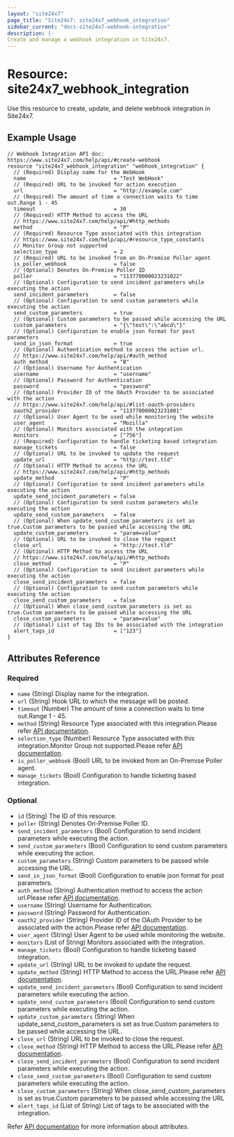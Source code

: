```yaml
---
layout: "site24x7"
page_title: "Site24x7: site24x7_webhook_integration"
sidebar_current: "docs-site24x7-webhook-integration"
description: |-
Create and manage a webhook integration in Site24x7.
---
```


# Resource: site24x7\_webhook\_integration

Use this resource to create, update, and delete webhook integration in Site24x7.

## Example Usage

```hcl
// Webhook Integration API doc: https://www.site24x7.com/help/api/#create-webhook
resource "site24x7_webhook_integration" "webhook_integration" {
  // (Required) Display name for the WebHook
  name                            = "Test WebHook"
  // (Required) URL to be invoked for action execution
  url                             = "http://example.com"
  // (Required) The amount of time a connection waits to time out.Range 1 - 45
  timeout                         = 30
  // (Required) HTTP Method to access the URL
  // https://www.site24x7.com/help/api/#http_methods
  method                          = "P"
  // (Required) Resource Type associated with this integration
  // https://www.site24x7.com/help/api/#resource_type_constants
  // Monitor Group not supported
  selection_type                  = 2
  // (Required) URL to be invoked from an On-Premise Poller agent
  is_poller_webhook               = false
  // (Optional) Denotes On-Premise Poller ID
  poller                          = "113770000023231022"
  // (Optional) Configuration to send incident parameters while executing the action
  send_incident_parameters        = false
  // (Optional) Configuration to send custom parameters while executing the action
  send_custom_parameters          = true
  // (Optional) Custom parameters to be passed while accessing the URL
  custom_parameters               = "{\"test\":\"abcd\"}"
  // (Optional) Configuration to enable json format for post parameters
  send_in_json_format             = true
  // (Optional) Authentication method to access the action url.
  // https://www.site24x7.com/help/api/#auth_method
  auth_method                     = "B"
  // (Optional) Username for Authentication
  username                        = "username"
  // (Optional) Password for Authentication
  password                        = "password"
  // (Optional) Provider ID of the OAuth Provider to be associated with the action
  // https://www.site24x7.com/help/api/#list-oauth-providers
  oauth2_provider                 = "113770000023231001"
  // (Optional) User Agent to be used while monitoring the website
  user_agent                      = "Mozilla"
  // (Optional) Monitors associated with the integration
  monitors                        = ["756"]
  // (Required) Configuration to handle ticketing based integration
  manage_tickets                  = false
  // (Optional) URL to be invoked to update the request
  update_url                      = "http://test.tld"
  // (Optional) HTTP Method to access the URL
  // https://www.site24x7.com/help/api/#http_methods
  update_method                   = "P"
  // (Optional) Configuration to send incident parameters while executing the action
  update_send_incident_parameters = false
  // (Optional) Configuration to send custom parameters while executing the action
  update_send_custom_parameters   = false
  // (Optional) When update_send_custom_parameters is set as true.Custom parameters to be passed while accessing the URL
  update_custom_parameters        = "param=value"
  // (Optional) URL to be invoked to close the request
  close_url                       = "http://test.tld"
  // (Optional) HTTP Method to access the URL
  // https://www.site24x7.com/help/api/#http_methods
  close_method                    = "P"
  // (Optional) Configuration to send incident parameters while executing the action
  close_send_incident_parameters  = false
  // (Optional) Configuration to send custom parameters while executing the action
  close_send_custom_parameters    = false
  // (Optional) When close_send_custom_parameters is set as true.Custom parameters to be passed while accessing the URL
  close_custom_parameters         = "param=value"
  // (Optional) List of tag IDs to be associated with the integration
  alert_tags_id                   = ["123"]
}
```

## Attributes Reference


### Required

* `name` (String) Display name for the integration.
* `url` (String) Hook URL to which the message will be posted.
* `timeout` (Number) The amount of time a connection waits to time out.Range 1 - 45.
* `method` (String) Resource Type associated with this integration.Please refer [API documentation](https://www.site24x7.com/help/api/#http_methods).
* `selection_type` (Number) Resource Type associated with this integration.Monitor Group not supported.Please refer [API documentation](https://www.site24x7.com/help/api/#resource_type_constants).
* `is_poller_webhook` (Bool) URL to be invoked from an On-Premise Poller agent.
* `manage_tickets` (Bool) Configuration to handle ticketing based integration.


### Optional

* `id` (String) The ID of this resource.
* `poller` (String) Denotes On-Premise Poller ID.
* `send_incident_parameters` (Bool) Configuration to send incident parameters while executing the action.
* `send_custom_parameters` (Bool) Configuration to send custom parameters while executing the action.
* `custom_parameters` (String) Custom parameters to be passed while accessing the URL.
* `send_in_json_format` (Bool) Configuration to enable json format for post parameters.
* `auth_method` (String) Authentication method to access the action url.Please refer [API documentation](https://www.site24x7.com/help/api/#auth_method).
* `username` (String) Username for Authentication.
* `password` (String) Password for Authentication.
* `oauth2_provider` (String) Provider ID of the OAuth Provider to be associated with the action.Please refer [API documentation](https://www.site24x7.com/help/api/#list-oauth-providers).
* `user_agent` (String) User Agent to be used while monitoring the website.
* `monitors` (List of String) Monitors associated with the integration.
* `manage_tickets` (Bool) Configuration to handle ticketing based integration.
* `update_url` (String) URL to be invoked to update the request.
* `update_method` (String) HTTP Method to access the URL.Please refer [API documentation](https://www.site24x7.com/help/api/#http_methods).
* `update_send_incident_parameters` (Bool) Configuration to send incident parameters while executing the action. 
* `update_send_custom_parameters` (Bool) Configuration to send custom parameters while executing the action.
* `update_custom_parameters` (String) When update_send_custom_parameters is set as true.Custom parameters to be passed while accessing the URL.
* `close_url` (String) URL to be invoked to close the request.
* `close_method` (String) HTTP Method to access the URL.Please refer [API documentation](https://www.site24x7.com/help/api/#http_methods).
* `close_send_incident_parameters` (Bool) Configuration to send incident parameters while executing the action.
* `close_send_custom_parameters` (Bool) Configuration to send custom parameters while executing the action.
* `close_custom_parameters` (String) When close_send_custom_parameters is set as true.Custom parameters to be passed while accessing the URL
* `alert_tags_id` (List of String) List of tags to be associated with the integration.

Refer [API documentation](https://www.site24x7.com/help/api/#create-webhook) for more information about attributes.